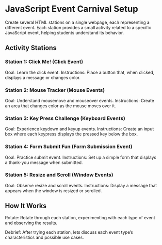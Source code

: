 # JavaScript Event Carnival Setup

Create several HTML stations on a single webpage, each representing a different event. Each station provides a small activity related to a specific JavaScript event, helping students understand its behavior.

## Activity Stations

### Station 1: Click Me! (Click Event)

Goal: Learn the click event.
Instructions: Place a button that, when clicked, displays a message or changes color.

### Station 2: Mouse Tracker (Mouse Events)

Goal: Understand mousemove and mouseover events.
Instructions: Create an area that changes color as the mouse moves over it.

### Station 3: Key Press Challenge (Keyboard Events)

Goal: Experience keydown and keyup events.
Instructions: Create an input box where each keypress displays the pressed key below the box.

### Station 4: Form Submit Fun (Form Submission Event)

Goal: Practice submit event.
Instructions: Set up a simple form that displays a thank-you message when submitted.

### Station 5: Resize and Scroll (Window Events)

Goal: Observe resize and scroll events.
Instructions: Display a message that appears when the window is resized or scrolled.

## How It Works

Rotate: Rotate through each station, experimenting with each type of event and observing the results.

Debrief: After trying each station, lets discuss each event type’s characteristics and possible use cases.
